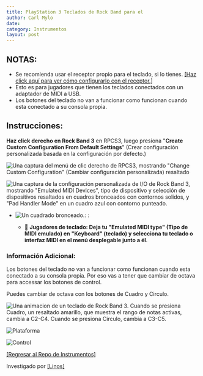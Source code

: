 ```yaml
---
title: PlayStation 3 Teclados de Rock Band para el
author: Carl Mylo
date: 
category: Instrumentos
layout: post
---
```


## NOTAS:

* Se recomienda usar el receptor propio para el teclado, si lo tienes. [[Haz click aquí para ver cómo configurarlo con el receptor.]](https://hmxmilohax.github.io/rb3-pc/espanol/conexiondirecta/)
* Esto es para jugadores que tienen los teclados conectados con un adaptador de MIDI a USB.
* Los botones del teclado no van a funcionar como funcionan cuando esta conectado a su consola propia.

## Instrucciones:
**Haz click derecho en Rock Band 3** en RPCS3, luego presiona "**Create Custom Configuration From Default Settings**" (Crear configuración personalizada basada en la configuración por defecto.)  

![Una captura del menú de clic derecho de RPCS3, mostrando "Change Custom Configuration" (Cambiar configuración personalizada) resaltado](https://raw.githubusercontent.com/hmxmilohax/rb3-pc/main/assets/images/cust/rpcs3customconfigchange.png "Change Custom Configuration")

![Una captura de la configuración personalizada de I/O de Rock Band 3, mostrando "Emulated MIDI Devices", tipo de dispositivo y selección de dispositivos resaltados en cuadros bronceados con contornos solidos, y "Pad Handler Mode" en un cuadro azul con contorno punteado.](https://raw.githubusercontent.com/hmxmilohax/rb3-pc/main/assets/images/cust/io.png "I/O")

* ![Un cuadrado bronceado.](https://raw.githubusercontent.com/hmxmilohax/rb3-pc/main/assets/images/cust/smalltan.png "Cuadrado bronceado"): :

	* 🎹 **Jugadores de teclado: Deja tu "Emulated MIDI type" (Tipo de MIDI emulado) en "Keyboard" (teclado) y selecciona tu teclado o interfaz MIDI en el menú desplegable junto a él**.

### Información Adicional:

Los botones del teclado no van a funcionar como funcionan cuando esta conectado a su consola propia. Por eso vas a tener que cambiar de octava para accessar los botones de control.

Puedes cambiar de octava con los botones de Cuadro y Circulo.

![Una animacion de un teclado de Rock Band 3. Cuando se presiona Cuadro, un resaltado amarillo, que muestra el rango de notas activas, cambia a C2-C4. Cuando se presiona Circulo, cambia a C3-C5.](https://raw.githubusercontent.com/hmxmilohax/rb3-pc/main/assets/images/instruments/rbkeysoctshift.gif "Cambio de octava") 


![Plataforma](https://raw.githubusercontent.com/hmxmilohax/rb3-pc/main/assets/images/instruments/ps3.png "Plataforma") 

![Control](https://raw.githubusercontent.com/hmxmilohax/rb3-pc/main/assets/images/instruments/ps3rbkeyscontroller.png "Control") 

[[Regresar al Repo de Instrumentos]](https://hmxmilohax.github.io/rb3-pc/english/instrumentrepo/#instrument-list)

Investigado por [[Linos]](https://www.youtube.com/@LinosMelendi)